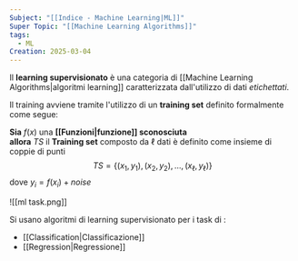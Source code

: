 ```yaml
---
Subject: "[[Indice - Machine Learning|ML]]"
Super Topic: "[[Machine Learning Algorithms]]"
tags:
  - ML
Creation: 2025-03-04
---
```

Il __learning supervisionato__ è una categoria di [[Machine Learning Algorithms|algoritmi learning]] caratterizzata dall'utilizzo di dati _etichettati_.

 
 Il training avviene tramite l'utilizzo di un __training set__ definito formalmente come segue:
 
__Sia__  $f(x)$ una __[[Funzioni|funzione]] sconosciuta__  
__allora__ $TS$  il __Training set__ composto da $\ell$ dati è definito come insieme di coppie di punti  $$TS=\{(x_1,y_1),(x_2,y_2),\dots,(x_\ell ,y_\ell)\}$$ dove $y_i = f(x_i)+noise$


![[ml task.png]]

Si usano algoritmi di learning supervisionato per i task di :
- [[Classification|Classificazione]]
- [[Regression|Regressione]]